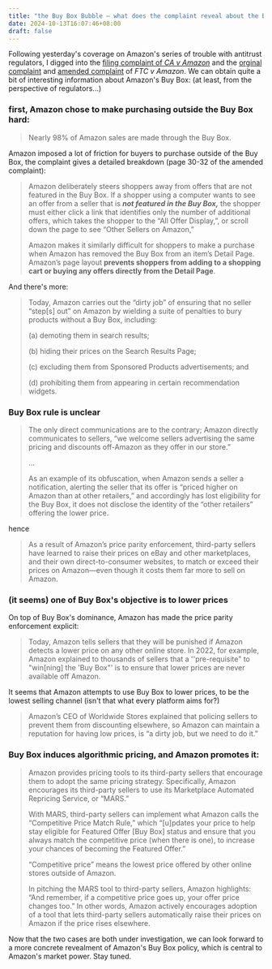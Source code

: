 ```yaml
---
title: "the Buy Box Bubble — what does the complaint reveal about the Buy Box"
date: 2024-10-13T16:07:46+08:00
draft: false
---
```


Following yesterday's coverage on Amazon's series of trouble with antitrust regulators, I digged into the [filing complaint of *CA v Amazon*](https://oag.ca.gov/system/files/attachments/press-docs/2022-09-14%20Redacted-California%20v.%20Amazon%20Complaint.pdf) and the [orginal complaint](https://www.ftc.gov/system/files/ftc_gov/pdf/1910134amazonecommercecomplaintrevisedredactions.pdf) and [amended complaint](https://www.ftc.gov/system/files/ftc_gov/pdf/01712024.03.14RedactedAmendedComplaint%20%28002%29.pdf) of *FTC v Amazon*. We can obtain quite a bit of interesting information about Amazon's Buy Box: (at least, from the perspective of regulators...)

### first, Amazon chose to make purchasing outside the Buy Box hard:

> Nearly 98% of Amazon sales are made through the Buy Box.

Amazon imposed a lot of friction for buyers to purchase outside of the Buy Box, the complaint gives a detailed breakdown (page 30-32 of the amended complaint):

> Amazon deliberately steers shoppers away from offers that are not featured in the Buy Box. If a shopper using a computer wants to see an offer from a seller that is ***not featured in the Buy Box,*** the shopper must either click a link that identifies only the number of additional offers, which takes the shopper to the “All Offer Display,”, or scroll down the page to see “Other Sellers on Amazon,”
>
> Amazon makes it similarly difficult for shoppers to make a purchase when Amazon has removed the Buy Box from an item’s Detail Page. Amazon’s page layout **prevents shoppers from adding to a shopping cart or buying any offers directly from the Detail Page**.

And there's more:

> Today, Amazon carries out the “dirty job” of ensuring that no seller “step[s] out” on Amazon by wielding a suite of penalties to bury products without a Buy Box, including: 
>
> (a) demoting them in search results; 
>
> (b) hiding their prices on the Search Results Page; 
>
> (c) excluding them from Sponsored Products advertisements; and 
>
> (d) prohibiting them from appearing in certain recommendation widgets. 

### Buy Box rule is unclear

> The only direct communications are to the contrary; Amazon directly communicates to sellers, “we welcome sellers advertising the same pricing and discounts off-Amazon as they offer in our store.”
>
> ...
>
> As an example of its obfuscation, when Amazon sends a seller a notification, alerting the seller that its offer is “priced higher on Amazon than at other retailers,” and accordingly has lost eligibility for the Buy Box, it does not disclose the identity of the “other retailers” offering the lower price.

hence

> As a result of Amazon’s price parity enforcement, third-party sellers have learned to raise their prices on eBay and other marketplaces, and their own direct-to-consumer websites, to match or exceed their prices on Amazon—even though it costs them far more to sell on Amazon.

### (it seems) one of Buy Box's objective is to lower prices

On top of Buy Box's dominance, Amazon has made the price parity enforcement explicit:

> Today, Amazon tells sellers that they will be punished if Amazon detects a lower price on any other online store. In 2022, for example, Amazon explained to thousands of sellers that a ''pre-requisite" to "win[ning] the 'Buy Box"' is to ensure that lower prices are never available off Amazon. 

It seems that Amazon attempts to use Buy Box to lower prices, to be the lowest selling channel (isn't that what every platform aims for?)

> Amazon’s CEO of Worldwide Stores explained that policing sellers to prevent them from discounting elsewhere, so Amazon can maintain a reputation for having low prices, is “a dirty job, but we need to do it.”

### Buy Box induces algorithmic pricing, and Amazon promotes it:

> Amazon provides pricing tools to its third-party sellers that encourage them to adopt the same pricing strategy. Specifically, Amazon encourages its third-party sellers to use its Marketplace Automated Repricing Service, or “MARS.” 
>
> With MARS, third-party sellers can implement what Amazon calls the “Competitive Price Match Rule,” which “[u]pdates your price to help stay eligible for Featured Offer [Buy Box] status and ensure that you always match the competitive price (when there is one), to increase your chances of becoming the Featured Offer.”
>
> “Competitive price” means the lowest price offered by other online stores outside of Amazon. 
>
> In pitching the MARS tool to third-party sellers, Amazon highlights: “And remember, if a competitive price goes up, your offer price changes too.” In other words, Amazon actively encourages adoption of a tool that lets third-party sellers automatically raise their prices on Amazon if the price rises elsewhere.

Now that the two cases are both under investigation, we can look forward to a more concrete revealment of Amazon's Buy Box policy, which is central to Amazon's market power. Stay tuned.
